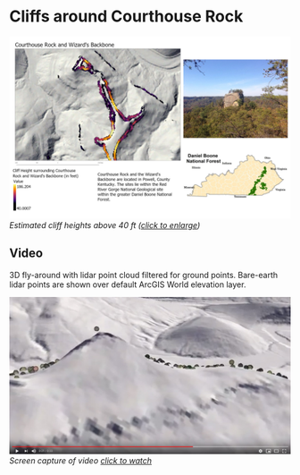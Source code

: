 # Cliffs around Courthouse Rock

![Estimated cliff heights above 40 ft](layoutLab7CHR.jpg)   
*Estimated cliff heights above 40 ft ([click to enlarge](layoutLab7CHR.jpg))*


## Video
3D fly-around with lidar point cloud filtered for ground points. Bare-earth lidar points are shown over default ArcGIS World elevation layer.

![Screen capture of video](screen-capture-video.jpg)    
*Screen capture of video [click to watch](https://www.youtube.com/watch?v=pzKycMSDcwA&feature=youtu.be)*